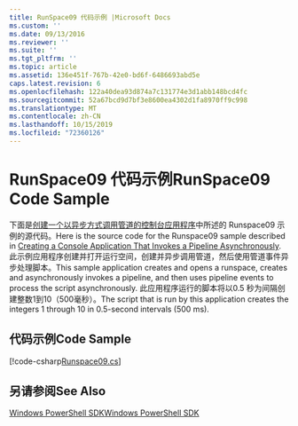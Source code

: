 ```yaml
---
title: RunSpace09 代码示例 |Microsoft Docs
ms.custom: ''
ms.date: 09/13/2016
ms.reviewer: ''
ms.suite: ''
ms.tgt_pltfrm: ''
ms.topic: article
ms.assetid: 136e451f-767b-42e0-bd6f-6486693abd5e
caps.latest.revision: 6
ms.openlocfilehash: 122a40dea93d874a7c131774e3d1abb148bcd4fc
ms.sourcegitcommit: 52a67bcd9d7bf3e8600ea4302d1fa8970ff9c998
ms.translationtype: MT
ms.contentlocale: zh-CN
ms.lasthandoff: 10/15/2019
ms.locfileid: "72360126"
---
```

# <a name="runspace09-code-sample"></a><span data-ttu-id="b9f67-102">RunSpace09 代码示例</span><span class="sxs-lookup"><span data-stu-id="b9f67-102">RunSpace09 Code Sample</span></span>

<span data-ttu-id="b9f67-103">下面是[创建一个以异步方式调用管道的控制台应用程序](https://msdn.microsoft.com/en-us/198c1c94-2a06-457e-93ce-c0d910618e47)中所述的 Runspace09 示例的源代码。</span><span class="sxs-lookup"><span data-stu-id="b9f67-103">Here is the source code for the Runspace09 sample described in [Creating a Console Application That Invokes a Pipeline Asynchronously](https://msdn.microsoft.com/en-us/198c1c94-2a06-457e-93ce-c0d910618e47).</span></span> <span data-ttu-id="b9f67-104">此示例应用程序创建并打开运行空间，创建并异步调用管道，然后使用管道事件异步处理脚本。</span><span class="sxs-lookup"><span data-stu-id="b9f67-104">This sample application creates and opens a runspace, creates and asynchronously invokes a pipeline, and then uses pipeline events to process the script asynchronously.</span></span> <span data-ttu-id="b9f67-105">此应用程序运行的脚本将以0.5 秒为间隔创建整数1到10（500毫秒）。</span><span class="sxs-lookup"><span data-stu-id="b9f67-105">The script that is run by this application creates the integers 1 through 10 in 0.5-second intervals (500 ms).</span></span>

## <a name="code-sample"></a><span data-ttu-id="b9f67-106">代码示例</span><span class="sxs-lookup"><span data-stu-id="b9f67-106">Code Sample</span></span>

[!code-csharp[Runspace09.cs](../../../../powershell-sdk-samples/SDK-2.0/csharp/Runspace09/Runspace09.cs#L11-L113 "Runspace09.cs")]

## <a name="see-also"></a><span data-ttu-id="b9f67-107">另请参阅</span><span class="sxs-lookup"><span data-stu-id="b9f67-107">See Also</span></span>

[<span data-ttu-id="b9f67-108">Windows PowerShell SDK</span><span class="sxs-lookup"><span data-stu-id="b9f67-108">Windows PowerShell SDK</span></span>](../windows-powershell-reference.md)

